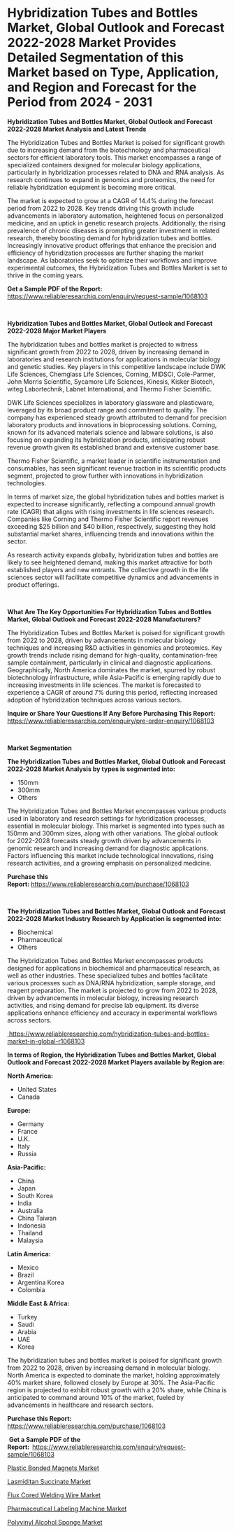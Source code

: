 <p><h1>Hybridization Tubes and Bottles Market, Global Outlook and Forecast 2022-2028 Market Provides Detailed Segmentation of this Market based on Type, Application, and Region and Forecast for the Period from 2024 - 2031</h1></p><p><strong>Hybridization Tubes and Bottles Market, Global Outlook and Forecast 2022-2028 Market Analysis and Latest Trends</strong></p>
<p><p>The Hybridization Tubes and Bottles Market is poised for significant growth due to increasing demand from the biotechnology and pharmaceutical sectors for efficient laboratory tools. This market encompasses a range of specialized containers designed for molecular biology applications, particularly in hybridization processes related to DNA and RNA analysis. As research continues to expand in genomics and proteomics, the need for reliable hybridization equipment is becoming more critical.</p><p>The market is expected to grow at a CAGR of 14.4% during the forecast period from 2022 to 2028. Key trends driving this growth include advancements in laboratory automation, heightened focus on personalized medicine, and an uptick in genetic research projects. Additionally, the rising prevalence of chronic diseases is prompting greater investment in related research, thereby boosting demand for hybridization tubes and bottles. Increasingly innovative product offerings that enhance the precision and efficiency of hybridization processes are further shaping the market landscape. As laboratories seek to optimize their workflows and improve experimental outcomes, the Hybridization Tubes and Bottles Market is set to thrive in the coming years.</p></p>
<p><strong>Get a Sample PDF of the Report:&nbsp;</strong> <a href="https://www.reliableresearchiq.com/enquiry/request-sample/1068103">https://www.reliableresearchiq.com/enquiry/request-sample/1068103</a></p>
<p>&nbsp;</p>
<p><strong>Hybridization Tubes and Bottles Market, Global Outlook and Forecast 2022-2028 Major Market Players</strong></p>
<p><p>The hybridization tubes and bottles market is projected to witness significant growth from 2022 to 2028, driven by increasing demand in laboratories and research institutions for applications in molecular biology and genetic studies. Key players in this competitive landscape include DWK Life Sciences, Chemglass Life Sciences, Corning, MIDSCI, Cole-Parmer, John Morris Scientific, Sycamore Life Sciences, Kinesis, Kisker Biotech, witeg Labortechnik, Labnet International, and Thermo Fisher Scientific.</p><p>DWK Life Sciences specializes in laboratory glassware and plasticware, leveraged by its broad product range and commitment to quality. The company has experienced steady growth attributed to demand for precision laboratory products and innovations in bioprocessing solutions. Corning, known for its advanced materials science and labware solutions, is also focusing on expanding its hybridization products, anticipating robust revenue growth given its established brand and extensive customer base.</p><p>Thermo Fisher Scientific, a market leader in scientific instrumentation and consumables, has seen significant revenue traction in its scientific products segment, projected to grow further with innovations in hybridization technologies. </p><p>In terms of market size, the global hybridization tubes and bottles market is expected to increase significantly, reflecting a compound annual growth rate (CAGR) that aligns with rising investments in life sciences research. Companies like Corning and Thermo Fisher Scientific report revenues exceeding $25 billion and $40 billion, respectively, suggesting they hold substantial market shares, influencing trends and innovations within the sector.</p><p>As research activity expands globally, hybridization tubes and bottles are likely to see heightened demand, making this market attractive for both established players and new entrants. The collective growth in the life sciences sector will facilitate competitive dynamics and advancements in product offerings.</p></p>
<p>&nbsp;</p>
<p><strong>What Are The Key Opportunities For Hybridization Tubes and Bottles Market, Global Outlook and Forecast 2022-2028 Manufacturers?</strong></p>
<p><p>The Hybridization Tubes and Bottles Market is poised for significant growth from 2022 to 2028, driven by advancements in molecular biology techniques and increasing R&D activities in genomics and proteomics. Key growth trends include rising demand for high-quality, contamination-free sample containment, particularly in clinical and diagnostic applications. Geographically, North America dominates the market, spurred by robust biotechnology infrastructure, while Asia-Pacific is emerging rapidly due to increasing investments in life sciences. The market is forecasted to experience a CAGR of around 7% during this period, reflecting increased adoption of hybridization techniques across various sectors.</p></p>
<p><strong>Inquire or Share Your Questions If Any Before Purchasing This Report:</strong> <a href="https://www.reliableresearchiq.com/enquiry/pre-order-enquiry/1068103">https://www.reliableresearchiq.com/enquiry/pre-order-enquiry/1068103</a></p>
<p>&nbsp;</p>
<p><strong>Market Segmentation</strong></p>
<p><strong>The Hybridization Tubes and Bottles Market, Global Outlook and Forecast 2022-2028 Market Analysis by types is segmented into:</strong></p>
<p><ul><li>150mm</li><li>300mm</li><li>Others</li></ul></p>
<p><p>The Hybridization Tubes and Bottles Market encompasses various products used in laboratory and research settings for hybridization processes, essential in molecular biology. This market is segmented into types such as 150mm and 300mm sizes, along with other variations. The global outlook for 2022-2028 forecasts steady growth driven by advancements in genomic research and increasing demand for diagnostic applications. Factors influencing this market include technological innovations, rising research activities, and a growing emphasis on personalized medicine.</p></p>
<p><strong>Purchase this Report:&nbsp;</strong><a href="https://www.reliableresearchiq.com/purchase/1068103">https://www.reliableresearchiq.com/purchase/1068103</a></p>
<p>&nbsp;</p>
<p><strong>The Hybridization Tubes and Bottles Market, Global Outlook and Forecast 2022-2028 Market Industry Research by Application is segmented into:</strong></p>
<p><ul><li>Biochemical</li><li>Pharmaceutical</li><li>Others</li></ul></p>
<p><p>The Hybridization Tubes and Bottles Market encompasses products designed for applications in biochemical and pharmaceutical research, as well as other industries. These specialized tubes and bottles facilitate various processes such as DNA/RNA hybridization, sample storage, and reagent preparation. The market is projected to grow from 2022 to 2028, driven by advancements in molecular biology, increasing research activities, and rising demand for precise lab equipment. Its diverse applications enhance efficiency and accuracy in experimental workflows across sectors.</p></p>
<p><a href="https://www.reliableresearchiq.com/hybridization-tubes-and-bottles-market-in-global-r1068103">&nbsp;https://www.reliableresearchiq.com/hybridization-tubes-and-bottles-market-in-global-r1068103</a></p>
<p><strong>In terms of Region, the Hybridization Tubes and Bottles Market, Global Outlook and Forecast 2022-2028 Market Players available by Region are:</strong></p>
<p>
    <p> <strong> North America: </strong>
        <ul>
            <li>United States</li>
            <li>Canada</li>
        </ul>
        </p> 
    <p> <strong> Europe: </strong>
        <ul>
            <li>Germany</li>
            <li>France</li>
            <li>U.K.</li>
            <li>Italy</li>
            <li>Russia</li>
        </ul>
        </p> 
    <p> <strong> Asia-Pacific: </strong>
        <ul>
            <li>China</li>
            <li>Japan</li>
            <li>South Korea</li>
            <li>India</li>
            <li>Australia</li>
            <li>China Taiwan</li>
            <li>Indonesia</li>
            <li>Thailand</li>
            <li>Malaysia</li>
        </ul>
        </p> 
    <p> <strong> Latin America: </strong>
        <ul>
            <li>Mexico</li>
            <li>Brazil</li>
            <li>Argentina Korea</li>
            <li>Colombia</li>
        </ul>
        </p> 
    <p> <strong> Middle East & Africa: </strong>
        <ul>
            <li>Turkey</li>
            <li>Saudi</li>
            <li>Arabia</li>
            <li>UAE</li>
            <li>Korea</li>
        </ul>
    </p>
    </p>
<p><p>The hybridization tubes and bottles market is poised for significant growth from 2022 to 2028, driven by increasing demand in molecular biology. North America is expected to dominate the market, holding approximately 40% market share, followed closely by Europe at 30%. The Asia-Pacific region is projected to exhibit robust growth with a 20% share, while China is anticipated to command around 10% of the market, fueled by advancements in healthcare and research sectors.</p></p>
<p><strong>Purchase this Report: </strong><a href="https://www.reliableresearchiq.com/purchase/1068103">https://www.reliableresearchiq.com/purchase/1068103</a></p>
<p>&nbsp;<strong>Get a Sample PDF of the Report:&nbsp;&nbsp;</strong><a href="https://www.reliableresearchiq.com/enquiry/request-sample/1068103">https://www.reliableresearchiq.com/enquiry/request-sample/1068103</a></p>
<p><strong></strong></p>
<p><p><a href="https://www.linkedin.com/pulse/evaluating-global-plastic-bonded-magnets-market-trends-growth-456nc?trackingId=U%2BxArqrNQtm3Q8Mpmy3V3Q%3D%3D">Plastic Bonded Magnets Market</a></p><p><a href="https://issuu.com/reportprime-2/docs/lasmiditan-succinate-market-size-20_e4de8cafc59e74">Lasmiditan Succinate Market</a></p><p><a href="https://www.linkedin.com/pulse/global-perspectives-flux-cored-welding-wire-market-trends-forecast-dysnc?trackingId=pyv75S2YTZi5mBCCeQ1UjQ%3D%3D">Flux Cored Welding Wire Market</a></p><p><a href="https://medium.com/@jacob.gibson4568/the-pharmaceutical-labeling-machine-market-report-analyzes-important-operational-and-performance-bb1f4f2f4fd0">Pharmaceutical Labeling Machine Market</a></p><p><a href="https://medium.com/@colin.burgess8756/the-polyvinyl-alcohol-sponge-market-is-experiencing-higher-than-anticipated-demand-compared-to-410732bef73c">Polyvinyl Alcohol Sponge Market</a></p></p>
